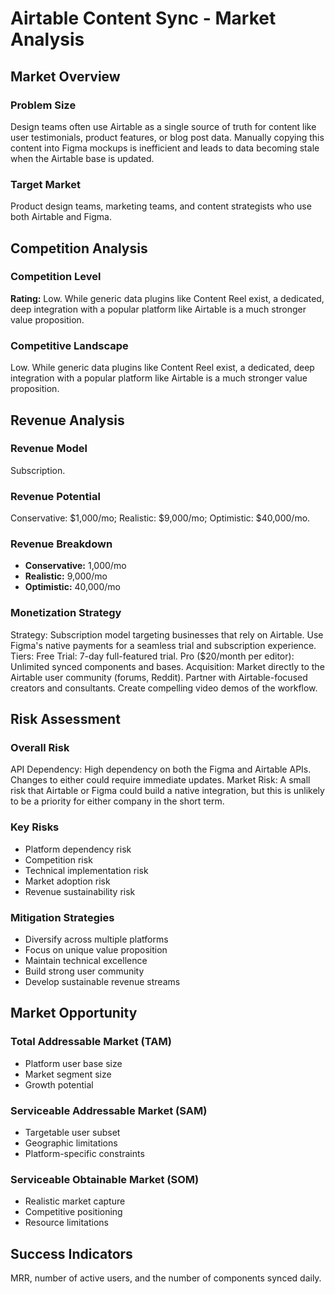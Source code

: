 # Airtable Content Sync - Market Analysis

## Market Overview

### Problem Size
Design teams often use Airtable as a single source of truth for content like user testimonials, product features, or blog post data. Manually copying this content into Figma mockups is inefficient and leads to data becoming stale when the Airtable base is updated.

### Target Market
Product design teams, marketing teams, and content strategists who use both Airtable and Figma.

## Competition Analysis

### Competition Level
**Rating:** Low. While generic data plugins like Content Reel exist, a dedicated, deep integration with a popular platform like Airtable is a much stronger value proposition.

### Competitive Landscape
Low. While generic data plugins like Content Reel exist, a dedicated, deep integration with a popular platform like Airtable is a much stronger value proposition.

## Revenue Analysis

### Revenue Model
Subscription.

### Revenue Potential
Conservative: $1,000/mo; Realistic: $9,000/mo; Optimistic: $40,000/mo.

### Revenue Breakdown
- **Conservative:** 1,000/mo
- **Realistic:** 9,000/mo
- **Optimistic:** 40,000/mo

### Monetization Strategy
Strategy: Subscription model targeting businesses that rely on Airtable. Use Figma's native payments for a seamless trial and subscription experience. Tiers: Free Trial: 7-day full-featured trial. Pro ($20/month per editor): Unlimited synced components and bases. Acquisition: Market directly to the Airtable user community (forums, Reddit). Partner with Airtable-focused creators and consultants. Create compelling video demos of the workflow.

## Risk Assessment

### Overall Risk
API Dependency: High dependency on both the Figma and Airtable APIs. Changes to either could require immediate updates. Market Risk: A small risk that Airtable or Figma could build a native integration, but this is unlikely to be a priority for either company in the short term.

### Key Risks
- Platform dependency risk
- Competition risk
- Technical implementation risk
- Market adoption risk
- Revenue sustainability risk

### Mitigation Strategies
- Diversify across multiple platforms
- Focus on unique value proposition
- Maintain technical excellence
- Build strong user community
- Develop sustainable revenue streams

## Market Opportunity

### Total Addressable Market (TAM)
- Platform user base size
- Market segment size
- Growth potential

### Serviceable Addressable Market (SAM)
- Targetable user subset
- Geographic limitations
- Platform-specific constraints

### Serviceable Obtainable Market (SOM)
- Realistic market capture
- Competitive positioning
- Resource limitations

## Success Indicators
MRR, number of active users, and the number of components synced daily.
